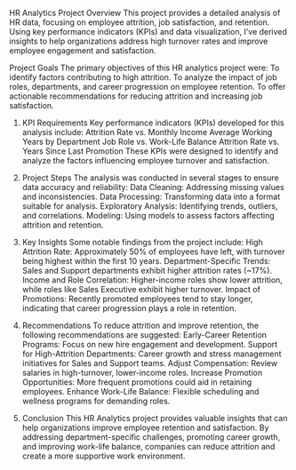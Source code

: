 HR Analytics Project
Overview
This project provides a detailed analysis of HR data, focusing on employee attrition, job satisfaction, and retention. Using key performance indicators (KPIs) and data visualization, I’ve derived insights to help organizations address high turnover rates and improve employee engagement and satisfaction.

Project Goals
The primary objectives of this HR analytics project were:
To identify factors contributing to high attrition.
To analyze the impact of job roles, departments, and career progression on employee retention.
To offer actionable recommendations for reducing attrition and increasing job satisfaction.

1. KPI Requirements
Key performance indicators (KPIs) developed for this analysis include:
Attrition Rate vs. Monthly Income
Average Working Years by Department
Job Role vs. Work-Life Balance
Attrition Rate vs. Years Since Last Promotion
These KPIs were designed to identify and analyze the factors influencing employee turnover and satisfaction.

2. Project Steps
The analysis was conducted in several stages to ensure data accuracy and reliability:
Data Cleaning: Addressing missing values and inconsistencies.
Data Processing: Transforming data into a format suitable for analysis.
Exploratory Analysis: Identifying trends, outliers, and correlations.
Modeling: Using models to assess factors affecting attrition and retention.

4. Key Insights
Some notable findings from the project include:
High Attrition Rate: Approximately 50% of employees have left, with turnover being highest within the first 10 years.
Department-Specific Trends: Sales and Support departments exhibit higher attrition rates (~17%).
Income and Role Correlation: Higher-income roles show lower attrition, while roles like Sales Executive exhibit higher turnover.
Impact of Promotions: Recently promoted employees tend to stay longer, indicating that career progression plays a role in retention.

4. Recommendations
To reduce attrition and improve retention, the following recommendations are suggested:
Early-Career Retention Programs: Focus on new hire engagement and development.
Support for High-Attrition Departments: Career growth and stress management initiatives for Sales and Support teams.
Adjust Compensation: Review salaries in high-turnover, lower-income roles.
Increase Promotion Opportunities: More frequent promotions could aid in retaining employees.
Enhance Work-Life Balance: Flexible scheduling and wellness programs for demanding roles.

8. Conclusion
This HR Analytics project provides valuable insights that can help organizations improve employee retention and satisfaction. By addressing department-specific challenges, promoting career growth, and improving work-life balance, companies can reduce attrition and create a more supportive work environment.
